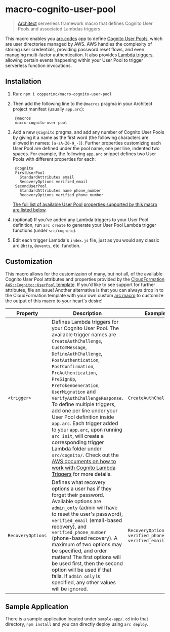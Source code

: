 # macro-cognito-user-pool

> [Architect](arc.codes) serverless framework macro that defines Cognito User Pools and associated Lambdas triggers

This macro enables you [arc.codes](arc.codes) app to define [Cognito User
Pools](https://docs.aws.amazon.com/cognito/latest/developerguide/cognito-user-identity-pools.html), which are user directories managed by AWS. AWS handles the complexity of storing user credentials, providing password reset flows, and even managing multi-factor authentication. It also provides [Lambda triggers](https://docs.aws.amazon.com/cognito/latest/developerguide/cognito-user-identity-pools-working-with-aws-lambda-triggers.html), allowing certain events happening within your User Pool to trigger serverless function invocations.

## Installation

1. Run: `npm i copperinc/macro-cognito-user-pool`

2. Then add the following line to the `@macros` pragma in your Architect project manifest (usually `app.arc`):

        @macros
        macro-cognito-user-pool

3. Add a new `@cognito` pragma, and add any number of Cognito User Pools by giving it a name
   as the first word (the following characters are allowed in names: `[a-zA-Z0-9_-]`). Further properties customizing each User Pool are defined under the pool name, one per line, indented two spaces. For example, the following `app.arc` snippet defines two User Pools with different properties for each:

        @cognito
        FirstUserPool
          StandardAttributes email
          RecoveryOptions verified_email
        SecondUserPool
          StandardAttributes name phone_number
          RecoveryOptions verified_phone_number

    [The full list of available User Pool properties supported by this macro are
    listed below](#customization).
4. (optional) If you've added any Lambda triggers to your User Pool definition, run `arc create` to generate your User Pool Lambda trigger functions (under
   `src/cognito`).

5. Edit each trigger Lambda's `index.js` file, just as you would any classic arc
   `@http`, `@events`, etc. function.

## Customization

This macro allows for the customizaion of many, but not all, of the available
Cognito User Pool attributes and properties provided by the [CloudFormation
`AWS::Cognito::UserPool`
template](https://docs.aws.amazon.com/AWSCloudFormation/latest/UserGuide/aws-resource-cognito-userpool.html). If you'd like to see support for further attributes, file an issue! Another alternative is that you can always drop in to the CloudFormation template with your own custom [arc macro](https://arc.codes/docs/en/guides/extend/custom-cloudformation) to customize the output of this macro to your heart's desire!

|Property|Description|Example|
|---|---|---|
|`<trigger>`|Defines Lambda triggers for your Cognito User Pool. The available trigger names are `CreateAuthChallenge`, `CustomMessage`, `DefineAuthChallenge`, `PostAuthentication`, `PostConfirmation`, `PreAuthentication`, `PreSignUp`, `PreTokenGeneration`, `UserMigration` and `VerifyAuthChallengeResponse`. To define multiple triggers, add one per line under your User Pool definition inside `app.arc`. Each trigger added to your `app.arc`, upon running `arc init`, will create a corresponding trigger Lambda folder under `src/cognito/`. Check out the [AWS documents on how to work with Cognito Lambda Triggers](https://docs.aws.amazon.com/cognito/latest/developerguide/cognito-user-identity-pools-working-with-aws-lambda-triggers.html) for more details.|`CreateAuthChallenge`|
|`RecoveryOptions`|Defines what recovery options a user has if they forget their password. Available options are `admin_only` (admin will have to reset the user's password), `verified_email` (email-based recovery), and `verified_phone_number` (phone-based recovery). A maximum of two options may be specified, and order matters! The first options will be used first, then the second option will be used if that fails. If `admin_only` is specified, any other values will be ignored.|`RecoveryOptions verified_phone_number verified_email`| 

## Sample Application

There is a sample application located under `sample-app/`. `cd` into that
directory, `npm install` and you can directly deploy using `arc deploy`.
